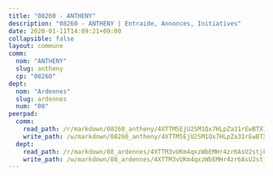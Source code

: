 ```yaml
---
title: "08260 - ANTHENY"
description: "08260 - ANTHENY | Entraide, Annonces, Initiatives"
date: 2020-01-11T14:09:21+09:00
collapsible: false
layout: commune
comm:
  nom: "ANTHENY"
  slug: antheny
  cp: "08260"
dept:
  nom: "Ardennes"
  slug: ardennes
  num: "08"
peerpad:
  comm:
    read_path: /r/markdown/08260_antheny/4XTTM5EjU2SM1Qx7HLpZa31rEwBTX1KzJTXf9UGKM2M3PoqHx
    write_path: /w/markdown/08260_antheny/4XTTM5EjU2SM1Qx7HLpZa31rEwBTX1KzJTXf9UGKM2M3PoqHx-K3TgTjzXP39NR4o4bmgEjFMoq2RBAqSXf4qZW9sB5viCjxbS5LgdtyGfJLwTDK42DmDE2iKnszxWpd1igcK1rhoQHTgHyRVGCtj9mP7EAhaNXEWmTpcqY9iV8HMdMTDLMr8uh2Ce
  dept:
    read_path: /r/markdown/08_ardennes/4XTTM3vUKm4qxzWbEMHr4zr6AsU2stjkKdsaY9uMbmhXjv9QM
    write_path: /w/markdown/08_ardennes/4XTTM3vUKm4qxzWbEMHr4zr6AsU2stjkKdsaY9uMbmhXjv9QM-K3TgUMB9u4JvtZdFBPfBexH6pGeKJREiRZLakfAxGDqg6fgd1ib6XHxM9tkwaYxqJV2qNTbboL5jGpTS7re5rUf5cB5fLzdnicM4aJkF5ZXmkvCRXEh5XT7432iWRZFby5MMVbKP
---
```


